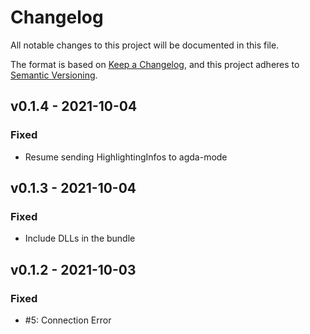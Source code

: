 # Changelog

All notable changes to this project will be documented in this file.

The format is based on [Keep a Changelog](https://keepachangelog.com/en/1.0.0/),
and this project adheres to [Semantic Versioning](https://semver.org/spec/v2.0.0.html).

## v0.1.4 - 2021-10-04

### Fixed 
- Resume sending HighlightingInfos to agda-mode

## v0.1.3 - 2021-10-04

### Fixed 
- Include DLLs in the bundle

## v0.1.2 - 2021-10-03

### Fixed 
- #5: Connection Error

